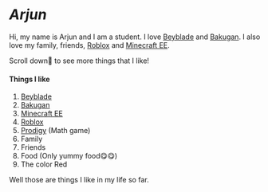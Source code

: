 # _Arjun_ 


   Hi, my name is Arjun and I am a student. I love [Beyblade](https://en.wikipedia.org/wiki/Beyblade_Burst) and [Bakugan](https://en.wikipedia.org/wiki/Bakugan:_Battle_Planet). I also love my family, friends, [Roblox](https://en.wikipedia.org/wiki/Roblox) and [Minecraft EE](https://education.minecraft.net/). 
   
   Scroll down🔻 to see more things that I like!
   
   
   ####  Things I like


1. [Beyblade](https://en.wikipedia.org/wiki/Beyblade_Burst)
2. [Bakugan](https://en.wikipedia.org/wiki/Bakugan:_Battle_Planet)
3. [Minecraft EE](https://education.minecraft.net/)
4. [Roblox](https://en.wikipedia.org/wiki/Roblox)
5. [Prodigy](https://sso.prodigygame.com/game/start?rid=c0d74fd8-402c-4d36-8f04-57af4acca6c4) (Math game)
6. Family
7. Friends
8. Food (Only yummy food😋😋)
9. The color Red

Well those are things I like in my life so far.
